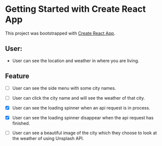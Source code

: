 # Getting Started with Create React App

This project was bootstrapped with [Create React App](https://github.com/facebook/create-react-app).

## User:
- User can see the location and weather in where you are living.

## Feature

- [ ] User can see the side menu with some city names.

- [ ] User can click the city name and will see the weather of that city.

- [x] User can see the loading spinner when an api request is in process.

- [x] User can see the loading spinner disappear when the api request has finished.

- [ ] User can see a beautiful image of the city which they choose to look at the weather of using Unsplash API.

